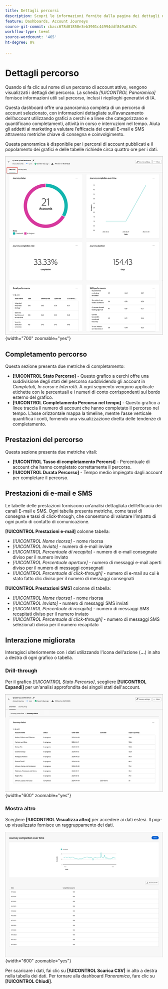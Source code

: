 ```yaml
---
title: Dettagli percorsi
description: Scopri le informazioni fornite dalla pagina dei dettagli del percorso e come possono aiutarti a monitorare e gestire il percorso di account pubblicato.
feature: Dashboards, Account Journeys
source-git-commit: cbacc678d01850e3eb3901c44994ddf849a63d7c
workflow-type: tm+mt
source-wordcount: '465'
ht-degree: 0%

---
```


# Dettagli percorso

Quando si fa clic sul nome di un percorso di account attivo, vengono visualizzati i dettagli del percorso. La scheda _[!UICONTROL Panoramica]_ fornisce informazioni utili sul percorso, inclusi i riepiloghi generativi di IA.

Questa dashboard offre una panoramica completa di un percorso di account selezionato, con informazioni dettagliate sull’avanzamento dell’account utilizzando grafici a cerchi e a linee che categorizzano e quantificano completamenti, attività in corso e interruzioni nel tempo. Aiuta gli addetti al marketing a valutare l’efficacia dei canali E-mail e SMS attraverso metriche chiave di consegna e coinvolgimento.

Questa panoramica è disponibile per i percorsi di account pubblicati e il popolamento dei grafici e delle tabelle richiede circa quattro ore per i dati.

![Accedi ai dettagli del percorso attivo](./assets/journey-detail-overview.png){width="700" zoomable="yes"}

## Completamento percorso

Questa sezione presenta due metriche di completamento:

* **[!UICONTROL Stato Percorso]** - Questo grafico a cerchi offre una suddivisione degli stati del percorso suddividendo gli account in _Completati_, _In corso_ e _Interrotti_. A ogni segmento vengono applicate etichette con le percentuali e i numeri di conto corrispondenti sul bordo esterno del grafico.
* **[!UICONTROL Completamento Percorso nel tempo]** - Questo grafico a linee traccia il numero di account che hanno completato il percorso nel tempo. L’asse orizzontale mappa la timeline, mentre l’asse verticale quantifica i conti, fornendo una visualizzazione diretta delle tendenze di completamento.

## Prestazioni del percorso

Questa sezione presenta due metriche vitali:

* **[!UICONTROL Tasso di completamento Percorsi]** - Percentuale di account che hanno completato correttamente il percorso.
* **[!UICONTROL Durata Percorso]** - Tempo medio impiegato dagli account per completare il percorso.

## Prestazioni di e-mail e SMS

Le tabelle delle prestazioni forniscono un’analisi dettagliata dell’efficacia dei canali E-mail e SMS. Ogni tabella presenta metriche, come tassi di consegna e tassi di click-through, che consentono di valutare l’impatto di ogni punto di contatto di comunicazione.

**[!UICONTROL Prestazioni e-mail]** colonne tabella:

* _[!UICONTROL Nome risorsa]_ - nome risorsa
* _[!UICONTROL Inviato]_ - numero di e-mail inviate
* _[!UICONTROL Percentuale di recapito]_ - numero di e-mail consegnate diviso per il numero inviato
* _[!UICONTROL Percentuale aperture]_ - numero di messaggi e-mail aperti diviso per il numero di messaggi consegnati
* _[!UICONTROL Percentuale di click-through]_ - numero di e-mail su cui è stato fatto clic diviso per il numero di messaggi consegnati

**[!UICONTROL Prestazioni SMS]** colonne di tabella:

* _[!UICONTROL Nome risorsa]_ - nome risorsa
* _[!UICONTROL Inviato]_ - numero di messaggi SMS inviati
* _[!UICONTROL Percentuale di recapito]_ - numero di messaggi SMS recapitati diviso per il numero inviato
* _[!UICONTROL Percentuale di click-through]_ - numero di messaggi SMS selezionati diviso per il numero recapitato
<!-- 
To generate a shareable PDF of your current view, click **[!UICONTROL Export]** at the top right of the page. -->

## Interazione migliorata

Interagisci ulteriormente con i dati utilizzando l&#39;icona dell&#39;azione (**...**) in alto a destra di ogni grafico o tabella.

### Drill-through

Per il grafico _[!UICONTROL Stato Percorso]_, scegliere **[!UICONTROL Espandi]** per un&#39;analisi approfondita dei singoli stati dell&#39;account.

![Drill-through per i dati del grafico](./assets/journey-status-drill-through.png){width="600" zoomable="yes"}
<!--
The applied global filters are carried over to the view and displayed at the top. Click the _Filter_ icon at the top left to filter the data display by journey.-->

### Mostra altro

Scegliere **[!UICONTROL Visualizza altro]** per accedere ai dati estesi. Il pop-up visualizzato fornisce un raggruppamento dei dati.

![Visualizza dati estesi](./assets/journey-completion-over-time-view-more.png){width="600" zoomable="yes"}

Per scaricare i dati, fai clic su **[!UICONTROL Scarica CSV]** in alto a destra nella tabella dei dati. Per tornare alla dashboard _Panoramica_, fare clic su **[!UICONTROL Chiudi]**.

